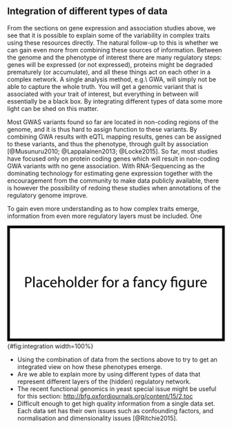 ## Integration of different types of data

From the sections on gene expression and association studies above, we see that it is possible to explain some of the variability in complex traits using these resources directly. The natural follow-up to this is whether we can gain even more from combining these sources of information. Between the genome and the phenotype of interest there are many regulatory steps: genes will be expressed (or not expressed), proteins might be degraded prematurely (or accumulate), and all these things act on each other in a complex network. A single analysis method, e.g.\ GWA, will simply not be able to capture the whole truth. You will get a genomic variant that is associated with your trait of interest, but everything in between will essentially be a black box. By integrating different types of data some more light can be shed on this matter.

Most GWAS variants found so far are located in non-coding regions of the genome, and it is thus hard to assign function to these variants. By combining GWA results with eQTL mapping results, genes can be assigned to these variants, and thus the phenotype, through guilt by association [@Musunuru2010; @Lappalainen2013; @Locke2015]. So far, most studies have focused only on protein coding genes which will result in non-coding GWA variants with no gene association. With RNA-Sequencing as the dominating technology for estimating gene expression together with the encouragement from the community to make data publicly available, there is however the possibility of redoing these studies when annotations of the regulatory genome improve.

To gain even more understanding as to how complex traits emerge, information from even more regulatory layers must be included. One

![Figure showing the different types of associations we have and what we could possibly get from combining these.](figures/placeholder.png){#fig:integration width=100%}

- Using the combination of data from the sections above to try to get an integrated view on how these phenotypes emerge.
- Are we able to explain more by using different types of data that represent different layers of the (hidden) regulatory network.
- The recent functional genomics in yeast special issue might be useful for this section: http://bfg.oxfordjournals.org/content/15/2.toc
- Difficult enough to get high quality information from a single data set. Each data set has their own issues such as confounding factors, and normalisation and dimensionality issues [@Ritchie2015].
